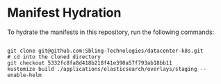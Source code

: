 
# Manifest Hydration

To hydrate the manifests in this repository, run the following commands:

```shell

git clone git@github.com:Sbling-Technologies/datacenter-k8s.git
# cd into the cloned directory
git checkout 5332fc8fa8d418b218f41e390a57f793ab18bb11
kustomize build ./applications/elasticsearch/overlays/staging --enable-helm
```